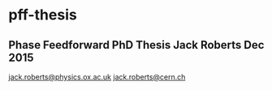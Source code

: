 # pff-thesis
Phase Feedforward PhD Thesis
Jack Roberts Dec 2015
---------------------------------------
jack.roberts@physics.ox.ac.uk
jack.roberts@cern.ch

